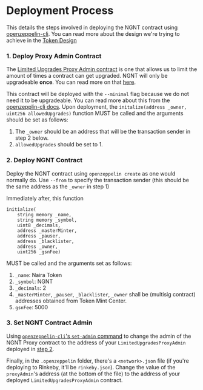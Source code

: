 # Deployment Process

This details the steps involved in deploying the NGNT contract using [openzeppelin-cli](https://github.com/OpenZeppelin/openzeppelin-sdk). 
You can read more about the design we're trying to achieve in the [Token Design](tokendesign.md) 

### 1. Deploy Proxy Admin Contract

The [Limited Upgrades Proxy Admin contract](../contracts/LimitedUpgradesProxyAdmin.sol) is one that allows us to limit the amount of times a contract can get upgraded. 
NGNT will only be upgradeable **once**. You can read more on that [here](../README.md#upgradebility).

This contract will be deployed with the `--minimal` flag because we do not need it to be upgradeable. You can read more about this from the [openzepplin-cli docs](https://docs.openzeppelin.com/sdk/2.5/api/cli#create).
Upon deployment, the `initalize(address _owner, uint256 allowedUpgrades)` function MUST be called and the arguments should be set as follows:

1. The `_owner` should be an address that will be the transaction sender in step 2 below.
2. `allowedUpgrades` should be set to 1.

### 2. Deploy NGNT Contract

Deploy the NGNT contract using `openzeppelin create` as one would normally do.
Use `--from` to specify the transaction sender (this should be the same address as the `_owner` in step 1)

Immediately after, this function 
```
initialize(
    string memory _name, 
    string memory _symbol, 
    uint8 _decimals, 
    address _masterMinter, 
    address _pauser, 
    address _blacklister, 
    address _owner, 
    uint256 _gsnFee)
```

MUST be called and the arguments set as follows:

1. `_name`: Naira Token
2. `_symbol`: NGNT
3. `_decimals`: 2
4. `_masterMinter`, `_pauser`, `_blacklister`, `_owner` shall be (multisig contract) addresses obtained from Token Mint Center.
5. `gsnFee`: 5000

### 3. Set NGNT Contract Admin
Using [`openzeppelin-cli`'s `set-admin` command](https://docs.openzeppelin.com/sdk/2.5/api/cli#set-admin) to change the admin of
the NGNT Proxy contract to the address of your `LimitedUpgradesProxyAdmin` deployed in [step 2](#2-deploy-proxy-admin-contract).

Finally, in the `.openzeppelin` folder, there's a `<network>.json` file (if you're deploying to Rinkeby, it'll be `rinkeby.json`).
Change the value of the `proxyAdmin`'s address (at the bottom of the file) to the address of your deployed `LimitedUpgradesProxyAdmin` contract.
